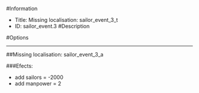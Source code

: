 #Information
 - Title: Missing localisation: sailor_event_3_t
 - ID: sailor_event.3
#Description

#Options

___
##Missing localisation: sailor_event_3_a

###Efects:<ul><li>add sailors = -2000</li><li>add manpower = 2</li></ul>
